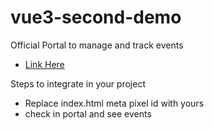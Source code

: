# vue3-second-demo

Official Portal to manage and track events
- [Link Here](https://www.facebook.com/events_manager2/list/pixel)

Steps to integrate in your project
- Replace index.html meta pixel id with yours
- check in portal and see events 
